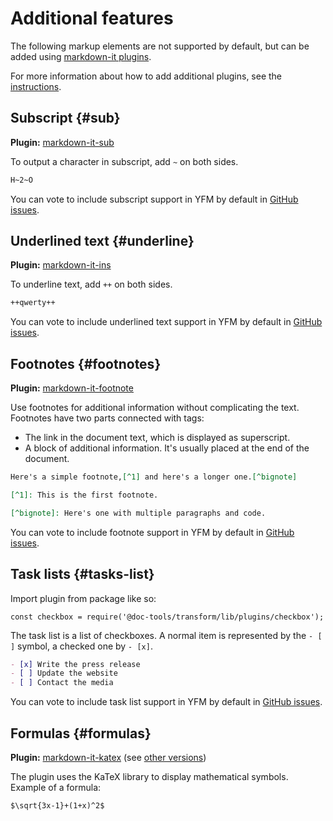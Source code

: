 # Additional features

The following markup elements are not supported by default, but can be added using [markdown-it plugins](https://www.npmjs.com/search?q=keywords:markdown-it-plugin).

For more information about how to add additional plugins, see the  [instructions](../plugins/import.md).

## Subscript {#sub}

**Plugin:** [markdown-it-sub](https://www.npmjs.com/package/markdown-it-sub)

To output a character in subscript, add `~` on both sides.

```markdown
H~2~O
```

You can vote to include subscript support in YFM by default in [GitHub issues](https://github.com/yandex-cloud/yfm-transform/issues/70).

## Underlined text {#underline}

**Plugin:** [markdown-it-ins](https://www.npmjs.com/package/markdown-it-ins)

To underline text, add `++` on both sides.

```markdown
++qwerty++
```

You can vote to include underlined text support in YFM by default in [GitHub issues](https://github.com/yandex-cloud/yfm-transform/issues/71).

## Footnotes {#footnotes}

**Plugin:** [markdown-it-footnote](https://www.npmjs.com/package/markdown-it-footnote)

Use footnotes for additional information without complicating the text. Footnotes have two parts connected with tags:

* The link in the document text, which is displayed as superscript.
* A block of additional information. It's usually placed at the end of the document.

```markdown
Here's a simple footnote,[^1] and here's a longer one.[^bignote]

[^1]: This is the first footnote.

[^bignote]: Here's one with multiple paragraphs and code.
```

You can vote to include footnote support in YFM by default in [GitHub issues](https://github.com/yandex-cloud/yfm-transform/issues/72).

## Task lists {#tasks-list}

Import plugin from package like so:
```
const checkbox = require('@doc-tools/transform/lib/plugins/checkbox');
```

The task list is a list of checkboxes. A normal item is represented by the `- [ ]` symbol, a checked one by `- [x]`.

```markdown
- [x] Write the press release
- [ ] Update the website
- [ ] Contact the media
```

You can vote to include task list support in YFM by default in [GitHub issues](https://github.com/yandex-cloud/yfm-transform/issues/73).

## Formulas {#formulas}

**Plugin:** [markdown-it-katex](https://www.npmjs.com/package/markdown-it-katex) (see [other versions](https://www.npmjs.com/search?q=markdown-it-katex))

The plugin uses the KaTeX library to display mathematical symbols. Example of a formula:

```markdown
$\sqrt{3x-1}+(1+x)^2$
```
